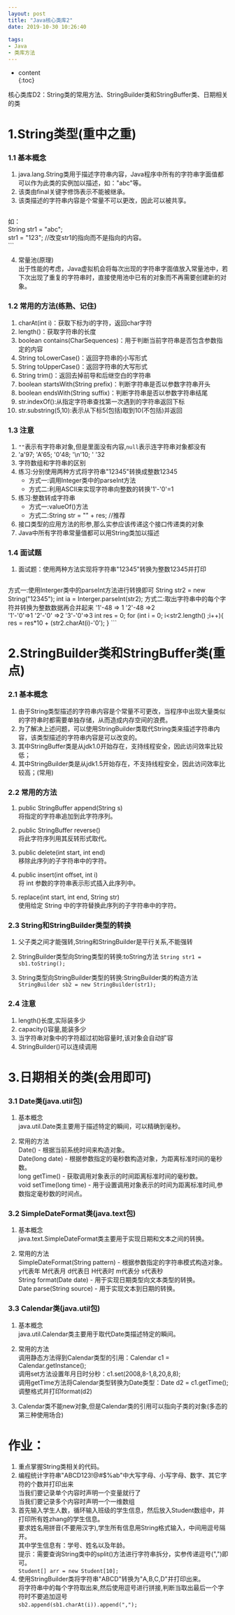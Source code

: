 ```yaml
---    
layout: post    
title: "Java核心类库2"    
date: 2019-10-30 10:26:40    
    
tags:    
- Java    
- 类库方法 
---    
```

* content    
{:toc}    

核心类库D2：String类的常用方法、StringBuilder类和StringBuffer类、日期相关的类
   














  
    



# 1.String类型(重中之重)  
### 1.1 基本概念  
1. java.lang.String类用于描述字符串内容，Java程序中所有的字符串字面值都可以作为此类的实例加以描述，如："abc"等。  
2. 该类由final关键字修饰表示不能被继承。  
3. 该类描述的字符串内容是个常量不可以更改，因此可以被共享。
    ```java
如：  
String str1 = "abc";  
str1 = "123";         //改变str1的指向而不是指向的内容。  
    ```

4. 常量池(原理)  
    出于性能的考虑，Java虚拟机会将每次出现的字符串字面值放入常量池中，若下次出现了重复的字符串时，直接使用池中已有的对象而不再需要创建新的对象。  


### 1.2 常用的方法(练熟、记住)
1. charAt(int i)：获取下标为i的字符，返回char字符
2. length()：获取字符串的长度
3. boolean contains(CharSequences)：用于判断当前字符串是否包含参数指定的内容
4. String toLowerCase()：返回字符串的小写形式
5. String toUpperCase()：返回字符串的大写形式
6. String trim()：返回去掉前导和后继空白的字符串
7. boolean startsWith(String prefix)：判断字符串是否以参数字符串开头
8. boolean endsWith(String suffix)：判断字符串是否以参数字符串结尾
9. str.indexOf():从指定字符串查找第一次遇到的字符串返回下标
10. str.substring(5,10):表示从下标5(包括)取到10(不包括)并返回

### 1.3 注意    
1. `""`表示有字符串对象,但是里面没有内容,`null`表示连字符串对象都没有  
2. 'a'97; 'A'65; '0'48; '\n'10; ' '32  
3. 字符数组和字符串的区别  
4. 练习:分别使用两种方式将字符串"12345"转换成整数12345  
    - 方式一:调用Integer类中的parseInt方法  
    - 方式二:利用ASCII来实现字符串向整数的转换'1'-'0'=1  
5. 练习:整数转成字符串  
    - 方式一:valueOf()方法  
    - 方式二:String str = "" + res; //推荐  
6. 接口类型的应用方法的形参,那么实参应该传递这个接口传递类的对象  
7. Java中所有字符串常量值都可以用String类加以描述  

### 1.4 面试题
1. 面试题：使用两种方法实现将字符串"12345"转换为整数12345并打印

    ```java
方式一:使用Interger类中的parseInt方法进行转换即可
String str2 = new String("12345");
int ia = Interger.parseInt(str2);
方式二:取出字符串中的每个字符并转换为整数数据再合并起来
'1'-48 => 1  '2'-48 =>2  
'1'-'0'=>1   '2'-'0' =>2  '3'-'0'=>3
int res = 0;
for (int i = 0; i<str2.length() ;i++){
    res = res*10 + (str2.charAt(i)-'0');
}
    ```


# 2.StringBuilder类和StringBuffer类(重点)      
### 2.1 基本概念    
1. 由于String类型描述的字符串内容是个常量不可更改，当程序中出现大量类似的字符串时都需要单独存储，从而造成内存空间的浪费。    
2. 为了解决上述问题，可以使用StringBuilder类取代String类来描述字符串内容，该类型描述的字符串内容是可以改变的。    
3. 其中StringBuffer类是从jdk1.0开始存在，支持线程安全，因此访问效率比较低；    
4. 其中StringBuilder类是从jdk1.5开始存在，不支持线程安全，因此访问效率比较高；(常用)    
    
### 2.2 常用的方法    
1. public StringBuffer append(String s)  
将指定的字符串追加到此字符序列。

2. public StringBuffer reverse()  
将此字符序列用其反转形式取代。

3. public delete(int start, int end)   
移除此序列的子字符串中的字符。

4. public insert(int offset, int i)  
将 int 参数的字符串表示形式插入此序列中。

5. replace(int start, int end, String str)  
使用给定 String 中的字符替换此序列的子字符串中的字符。

### 2.3 String和StringBuilder类型的转换
1. 父子类之间才能强转,String和StringBuilder是平行关系,不能强转

2. StringBuilder类型向String类型的转换:toString方法
    `String str1 = sb1.toString();`

3. String类型向StringBuilder类型的转换:StringBuilder类的构造方法
    `StringBuilder sb2 = new StringBuilder(str1);`


### 2.4 注意
1. length()长度,实际装多少  
2. capacity()容量,能装多少  
3. 当字符串对象中的字符超过初始容量时,该对象会自动扩容  
4. StringBuilder()可以连续调用





# 3.日期相关的类(会用即可)  
### 3.1 Date类(java.util包)     
1. 基本概念  
    java.util.Date类主要用于描述特定的瞬间，可以精确到毫秒。  
  
2. 常用的方法  
    Date() - 根据当前系统时间来构造对象。  
    Date(long date) - 根据参数指定的毫秒数构造对象，为距离标准时间的毫秒数。  
    long getTime() - 获取调用对象表示的时间距离标准时间的毫秒数。  
    void setTime(long time) - 用于设置调用对象表示的时间为距离标准时间,参数指定毫秒数的时间点。  
  
### 3.2 SimpleDateFormat类(java.text包)  
1. 基本概念  
    java.text.SimpleDateFormat类主要用于实现日期和文本之间的转换。  
  
2. 常用的方法  
    SimpleDateFormat(String pattern) - 根据参数指定的字符串模式构造对象。  
    y代表年  M代表月  d代表日  H代表时  m代表分  s代表秒  
    String format(Date date) - 用于实现日期类型向文本类型的转换。  
    Date parse(String source) - 用于实现文本到日期的转换。  
  
### 3.3 Calendar类(java.util包)  
1. 基本概念  
    java.util.Calendar类主要用于取代Date类描述特定的瞬间。  
  
2. 常用的方法  
    调用静态方法得到Calendar类型的引用：Calendar c1 = Calendar.getInstance();  
    调用set方法设置年月日时分秒：c1.set(2008,8-1,8,20,8,8);  
    调用getTime方法将Calendar类型转换为Date类型：Date d2 = c1.getTime();  
    调整格式并打印format(d2)  

3. Calendar类不能new对象,但是Calendar类的引用可以指向子类的对象(多态的第三种使用场合)

    
# 作业：    
1. 重点掌握String类相关的代码。    
2. 编程统计字符串"ABCD123!@#$%ab"中大写字母、小写字母、数字、其它字符的个数并打印出来      
    当我们要记录单个内容时声明一个变量就行了  
    当我们要记录多个内容时声明一个一维数组  
3. 首先输入学生人数，循环输入班级的学生信息，然后放入Student数组中，并打印所有姓zhang的学生信息。    
    要求姓名用拼音(不要用汉字),学生所有信息用String格式输入，中间用逗号隔开。    
    其中学生信息有：学号、姓名以及年龄。       
    提示：需要查询String类中的split()方法进行字符串拆分，实参传递逗号(",")即可。  	    
    `Student[] arr = new Student[10];`            
4. 使用StringBuilder类将字符串"ABCD"转换为"A,B,C,D"并打印出来。    
    将字符串中的每个字符取出来,然后使用逗号进行拼接,判断当取出最后一个字符时不要追加逗号  
    `sb2.append(sb1.charAt(i)).append(",");`




